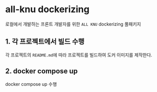 # all-knu dockerizing

로컬에서 개발하는 프론트 개발자를 위한 `ALL KNU` dockerizing 풀패키지

## 1. 각 프로젝트에서 빌드 수행

각 프로젝트의 `README.md`에 따라 프로젝트를 빌드하여 도커 이미지를 제작한다.

## 2. docker compose up

docker compose up 수행
